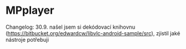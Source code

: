 MPplayer
========


Changelog:
30.9. našel jsem si dekódovací knihovnu (https://bitbucket.org/edwardcw/libvlc-android-sample/src), zjistil jaké nástroje potřebuji
